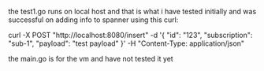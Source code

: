 the test1.go runs on local host and that is what i have tested initially and was successful on adding info to spanner using this curl:

curl -X POST "http://localhost:8080/insert" -d '{
  "id": "123",
  "subscription": "sub-1",
  "payload": "test payload"
}' -H "Content-Type: application/json"

the main.go is for the vm and have not tested it yet 

